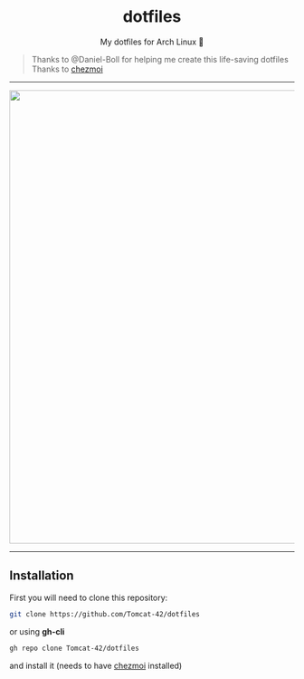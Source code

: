 # <h1 align="center">dotfiles</h1>

<p align="center">
My dotfiles for Arch Linux 🐧
</p>

> Thanks to @Daniel-Boll for helping me create this life-saving dotfiles
> Thanks to [chezmoi](devs)

---

<p align="center">
<img src="https://github.com/Tomcat-42/.dotfiles/blob/main/screenshot.png" width=800>
</p>

---


## Installation

First you will need to clone this repository:

```bash
git clone https://github.com/Tomcat-42/dotfiles
```

or using **gh-cli**

```bash
gh repo clone Tomcat-42/dotfiles
```

and install it (needs to have [chezmoi](https://www.chezmoi.io) installed)
